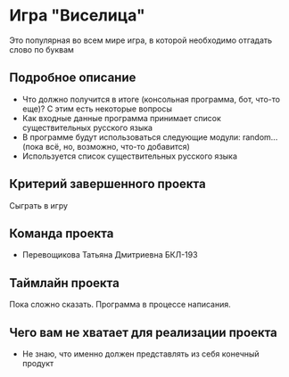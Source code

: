 # Игра "Виселица"

Это популярная во всем мире игра, в которой необходимо отгадать слово по буквам

## Подробное описание

- Что должно получится в итоге (консольная программа, бот, что-то еще)? С этим есть некоторые вопросы
- Как входные данные программа принимает список существительных русского языка
- В программе будут использоваться следующие модули: random... (пока всё, но, возможно, что-то добавится)
- Используется список существительных русского языка

## Критерий завершенного проекта

Сыграть в игру

## Команда проекта

- Перевощикова Татьяна Дмитриевна БКЛ-193

## Таймлайн проекта

Пока сложно сказать. Программа в процессе написания.

## Чего вам не хватает для реализации проекта

- Не знаю, что именно должен представлять из себя конечный продукт 

